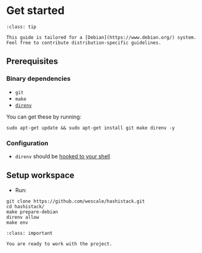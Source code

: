 # Get started

```{admonition} Important
:class: tip

This guide is tailored for a [Debian](https://www.debian.org/) system. 
Feel free to contribute distribution-specific guidelines.
```
## Prerequisites

### Binary dependencies

* `git`
* `make`
* [`direnv`](https://direnv.net/docs/installation.html)

You can get these by running:

```
sudo apt-get update && sudo apt-get install git make direnv -y
```

### Configuration

* `direnv` should be [hooked to your shell](https://direnv.net/docs/hook.html)

## Setup workspace

* Run:

```{code} bash
git clone https://github.com/wescale/hashistack.git
cd hashistack/
make prepare-debian
direnv allow
make env
```

```{admonition} CONGRATULATIONS
:class: important

You are ready to work with the project.
```
